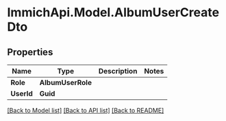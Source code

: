 # ImmichApi.Model.AlbumUserCreateDto

## Properties

Name | Type | Description | Notes
------------ | ------------- | ------------- | -------------
**Role** | **AlbumUserRole** |  | 
**UserId** | **Guid** |  | 

[[Back to Model list]](../README.md#documentation-for-models) [[Back to API list]](../README.md#documentation-for-api-endpoints) [[Back to README]](../README.md)

